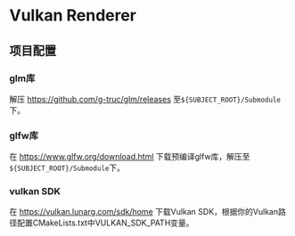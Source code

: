 # Vulkan Renderer

## 项目配置

### glm库
解压 https://github.com/g-truc/glm/releases 至`${SUBJECT_ROOT}/Submodule`下。

### glfw库
在 https://www.glfw.org/download.html 下载预编译glfw库，解压至`${SUBJECT_ROOT}/Submodule`下。

### vulkan SDK
在 https://vulkan.lunarg.com/sdk/home 下载Vulkan SDK，根据你的Vulkan路径配置CMakeLists.txt中VULKAN_SDK_PATH变量。